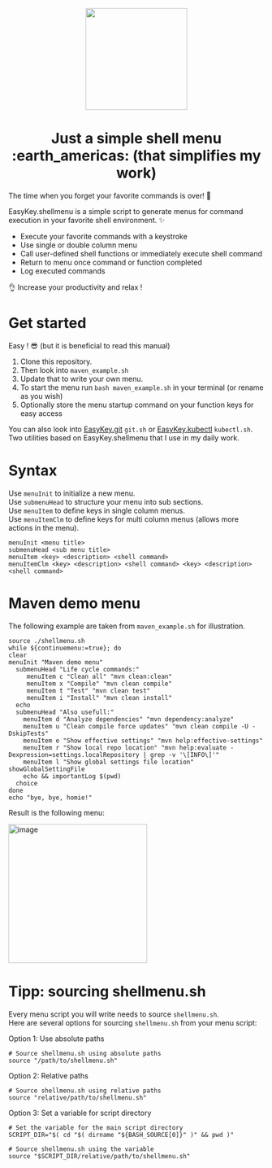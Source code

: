 <p align="center">
    <img src="https://github.com/nschlimm/EasyKey.shellmenu/assets/876604/2fb79ee4-60ad-4a9d-a224-d3e544662477" width="200px">
</p>

<h1 align="center">Just a simple shell menu :earth_americas: (that simplifies my work)</h1>

The time when you forget your favorite commands is over! 💪

EasyKey.shellmenu is a simple script to generate menus for command execution in your favorite shell environment. ✨  

- Execute your favorite commands with a keystroke
- Use single or double column menu
- Call user-defined shell functions or immediately execute shell command
- Return to menu once command or function completed
- Log executed commands

👌 Increase your productivity and relax !

# Get started

Easy ! 😎 (but it is beneficial to read this manual) 
1. Clone this repository. 
2. Then look into `maven_example.sh`
3. Update that to write your own menu.
4. To start the menu run `bash maven_example.sh` in your terminal (or rename as you wish)
5. Optionally store the menu startup command on your function keys for easy access  

You can also look into [EasyKey.git](https://github.com/nschlimm/EasyKey.shellmenu/tree/main/EasyKey.git) `git.sh` or [EasyKey.kubectl](https://github.com/nschlimm/EasyKey.shellmenu/tree/main/EasyKey.kubectl) `kubectl.sh`. Two utilities based on EasyKey.shellmenu that I use in my daily work.  

# Syntax

Use `menuInit` to initialize a new menu.  
Use `submenuHead` to structure your menu into sub sections.  
Use `menuItem` to define keys in single column menus.  
Use `menuItemClm` to define keys for multi column menus (allows more actions in the menu).  

```
menuInit <menu title>
submenuHead <sub menu title>
menuItem <key> <description> <shell command>
menuItemClm <key> <description> <shell command> <key> <description> <shell command>
```

# Maven demo menu

The following example are taken from `maven_example.sh` for illustration.

```
source ./shellmenu.sh
while ${continuemenu:=true}; do
clear
menuInit "Maven demo menu"
  submenuHead "Life cycle commands:"
     menuItem c "Clean all" "mvn clean:clean"
     menuItem x "Compile" "mvn clean compile" 
     menuItem t "Test" "mvn clean test" 
     menuItem i "Install" "mvn clean install"  
  echo
  submenuHead "Also usefull:"
    menuItem d "Analyze dependencies" "mvn dependency:analyze"
    menuItem u "Clean compile force updates" "mvn clean compile -U -DskipTests" 
    menuItem e "Show effective settings" "mvn help:effective-settings"
    menuItem r "Show local repo location" "mvn help:evaluate -Dexpression=settings.localRepository | grep -v '\[INFO\]'" 
    menuItem l "Show global settings file location" showGlobalSettingFile
    echo && importantLog $(pwd)
  choice
done
echo "bye, bye, homie!"
```
Result is the following menu:

<img width="273" alt="image" src="https://github.com/nschlimm/EasyKey.shellmenu/assets/876604/5cbf1c4c-1027-4e47-b858-9a7fa131e7db">

# Tipp: sourcing shellmenu.sh 

Every menu script you will write needs to source `shellmenu.sh`.   
Here are several options for sourcing `shellmenu.sh` from your menu script:

Option 1: Use absolute paths

```
# Source shellmenu.sh using absolute paths
source "/path/to/shellmenu.sh"
```

Option 2: Relative paths

```
# Source shellmenu.sh using relative paths
source "relative/path/to/shellmenu.sh"
```

Option 3: Set a variable for script directory

```
# Set the variable for the main script directory
SCRIPT_DIR="$( cd "$( dirname "${BASH_SOURCE[0]}" )" && pwd )"

# Source shellmenu.sh using the variable
source "$SCRIPT_DIR/relative/path/to/shellmenu.sh"
```

